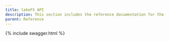 ```yaml
---
title: lakeFS API
description: This section includes the reference documentation for the lakeFS platform's various APIs.
parent: Reference
---
```


{% include swagger.html %}
